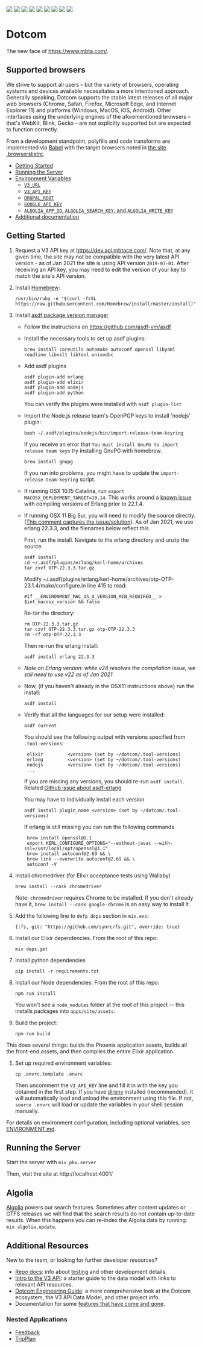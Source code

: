 ![](https://github.com/mbta/dotcom/actions/workflows/tests.yml/badge.svg?branch=master)
![](https://github.com/mbta/dotcom/actions/workflows/deploy-prod.yml/badge.svg)
![](https://github.com/mbta/dotcom/actions/workflows/deploy-dev.yml/badge.svg)
![](https://github.com/mbta/dotcom/actions/workflows/deploy-dev-blue.yml/badge.svg)
![](https://github.com/mbta/dotcom/actions/workflows/deploy-dev-green.yml/badge.svg)
![](https://github.com/mbta/dotcom/actions/workflows/docker.yml/badge.svg)
![](https://github.com/mbta/dotcom/actions/workflows/crawler.yml/badge.svg)
![](https://github.com/mbta/dotcom/actions/workflows/report-coverage.yml/badge.svg)
![](https://github.com/mbta/dotcom/actions/workflows/shellcheck.yml/badge.svg)

# Dotcom

The new face of https://www.mbta.com/. 

## Supported browsers 

We strive to support all users – but the variety of browsers, operating systems and devices available necessitates a more intentioned approach. Generally speaking, Dotcom supports the stable latest releases of all major web browsers (Chrome, Safari, Firefox, Microsoft Edge, and Internet Explorer 11) and platforms (Windows, MacOS, iOS, Android). 
Other interfaces using the underlying engines of the aforementioned browsers – that's WebKit, Blink, Gecko – are not explicitly supported but are expected to function correctly.

From a development standpoint, polyfills and code transforms are implemented via [Babel](https://babeljs.io/docs/en/next/babel-preset-env.html#browserslist-integration) with the target browsers noted in [the site .browserslistrc](apps/site/assets/.browserslistrc).


- [Getting Started](#getting-started)
- [Running the Server](#running-the-server)
- [Environment Variables](docs/ENVIRONMENT.md)
    - [`V3_URL`](docs/ENVIRONMENT.md#v3_url)
    - [`V3_API_KEY`](docs/ENVIRONMENT.md#v3_api_key)
    - [`DRUPAL_ROOT`](docs/ENVIRONMENT.md#drupal_root)
    - [`GOOGLE_API_KEY`](docs/ENVIRONMENT.md#google_api_key)
    - [`ALGOLIA_APP_ID`, `ALGOLIA_SEARCH_KEY`, and `ALGOLIA_WRITE_KEY`](docs/ENVIRONMENT.md#algolia_app_id-algolia_search_key-and-algolia_write_key)
- [Additional documentation](#additional-documentation)

## Getting Started

1. Request a V3 API key at https://dev.api.mbtace.com/. Note that, at
any given time, the site may not be compatible with the very latest API version - as of Jan 2021 the site is using API version `2019-07-01`. After receiving an API key, you may need to edit the version of your key to match the site's API version.

1. Install [Homebrew](https://docs.brew.sh/Installation.html):
    ```
    /usr/bin/ruby -e "$(curl -fsSL https://raw.githubusercontent.com/Homebrew/install/master/install)"
    ```

1. Install [asdf package version manager](https://github.com/asdf-vm/asdf)
   * Follow the instructions on https://github.com/asdf-vm/asdf
   * Install the necessary tools to set up asdf plugins:

     ```
     brew install coreutils automake autoconf openssl libyaml readline libxslt libtool unixodbc
     ```

   * Add asdf plugins

     ```
     asdf plugin-add erlang
     asdf plugin-add elixir
     asdf plugin-add nodejs
     asdf plugin-add python
     ```
     You can verify the plugins were installed with `asdf plugin-list`

   * Import the Node.js release team's OpenPGP keys to install 'nodejs' plugin:

     ```
     bash ~/.asdf/plugins/nodejs/bin/import-release-team-keyring
     ```

     If you receive an error that `You must install GnuPG to import release team keys` try installing GnuPG with homebrew.
     ```
     brew install gnupg
     ```

     If you run into problems, you might have to update the `import-release-team-keyring` script.

   * If running OSX 10.15 Catalina, run `export MACOSX_DEPLOYMENT_TARGET=10.14`.
     This works around a [known issue](https://github.com/asdf-vm/asdf-erlang/issues/116)
     with compiling versions of Erlang prior to 22.1.4.

   * If running OSX 11 Big Sur, you will need to modify the source directly.
     ([This comment captures the issue/solution](https://github.com/asdf-vm/asdf-erlang/issues/161#issuecomment-731558207)). As of Jan 2021, we use erlang 22.3.3, and the filenames below reflect this.

     First, run the install. Navigate to the erlang directory and unzip the source.

     ```
     asdf install
     cd ~/.asdf/plugins/erlang/kerl-home/archives
     tar zxvf OTP-22.3.3.tar.gz
     ```
     Modify ~/.asdf/plugins/erlang/kerl-home/archives/otp-OTP-23.1.4/make/configure.in line 415 to read:
     ```
     #if __ENVIRONMENT_MAC_OS_X_VERSION_MIN_REQUIRED__ > $int_macosx_version && false
     ```
     Re-tar the directory:
     ```
     rm OTP-22.3.3.tar.gz
     tar czvf OTP-22.3.3.tar.gz otp-OTP-22.3.3
     rm -rf otp-OTP-22.3.3
     ```
     Then re-run the erlang install:
     ```
     asdf install erlang 22.3.3
     ```
   
   * _Note on Erlang version:  while v24 resolves the compilation issue, we still need to use v22 as of Jan 2021._

   * Now, (if you haven't already in the OSX11 instructions above) run the install:

     ```
     asdf install
     ```

   * Verify that all the languages for our setup were installed:

     ```
     asdf current
     ```

     You should see the following output with versions specified from `.tool-versions`:

     ```
      elixir         <version> (set by ~/dotcom/.tool-versions)
      erlang         <version> (set by ~/dotcom/.tool-versions)
      nodejs         <version> (set by ~/dotcom/.tool-versions)
      ...
     ```

     If you are missing any versions, you should re-run `asdf install`. Related [Github issue about asdf-erlang](https://github.com/asdf-vm/asdf-erlang/issues/57)

     You may have to individually install each version
     ```
     asdf install plugin_name <version> (set by ~/dotcom/.tool-versions)
     ```

     If erlang is still missing you can run the following commands
     ```
      brew install openssl@1.1
      export KERL_CONFIGURE_OPTIONS="--without-javac --with-ssl=/usr/local/opt/openssl@1.1"
      brew install autoconf@2.69 && \
      brew link --overwrite autoconf@2.69 && \
      autoconf -V
     ```

1. Install chromedriver (for Elixir acceptance tests using Wallaby)
    ```
    brew install --cask chromedriver
    ```
   Note: `chromedriver` requires Chrome to be installed. If you don't already
   have it, `brew install --cask google-chrome` is an easy way to install it.

1. Add the following line to `defp deps` section in `mix.exs`:
    ```
    {:fs, git: "https://github.com/synrc/fs.git", override: true}
    ```

1. Install our Elixir dependencies. From the root of this repo:
    ```
    mix deps.get
    ```

1. Install python dependencies
    ```
    pip install -r requirements.txt
    ```

1. Install our Node dependencies. From the root of this repo:
    ```
    npm run install
    ```
    You won't see a `node_modules` folder at the root of this project -- this installs packages into `apps/site/assets`.

1.  Build the project:
    ```
    npm run build
    ```
  This does several things: builds the Phoenix application assets, builds all the front-end assets, and then compiles the entire Elixir application.

1. Set up required environment variables:
    ```
    cp .envrc.template .envrc
    ```
   Then uncomment the `V3_API_KEY` line and fill it in with the key you obtained
   in the first step. If you have [direnv] installed (recommended), it will automatically load
   and unload the environment using this file. If not, `source .envrc` will load
   or update the variables in your shell session manually.

[direnv]: https://github.com/direnv/direnv

For details on environment configuration, including optional variables, see
[ENVIRONMENT.md](docs/ENVIRONMENT.md).

## Running the Server

Start the server with `mix phx.server`

Then, visit the site at http://localhost:4001/

## Algolia

[Algolia](https://www.algolia.com) powers our search features. Sometimes after content updates or GTFS releases we will find that the search results do not contain up-to-date results. When this happens you can re-index the Algolia data by running: `mix algolia.update`.

## Additional Resources

New to the team, or looking for further developer resources?
- [Repo docs](docs): info about [testing](docs/TESTING.md) and other development details.
- [Intro to the V3 API](https://github.com/mbta/wiki/blob/master/api/intro.md): a starter guide to the data model with links to relevant API resources.
- [Dotcom Engineering Guide](https://docs.google.com/document/d/1Vg-8-APtBk7JYuj0TgWvcrWjU5mEA9vCk58aaJgq02Q/edit): a more comprehensive look at the Dotcom ecosystem, the V3 API Data Model, and other project info.
- Documentation for some [features that have come and gone](docs/SeasonalFeatures.md).

### Nested Applications

- [Feedback](apps/feedback/README.md)
- [TripPlan](apps/trip_plan/README.md)
